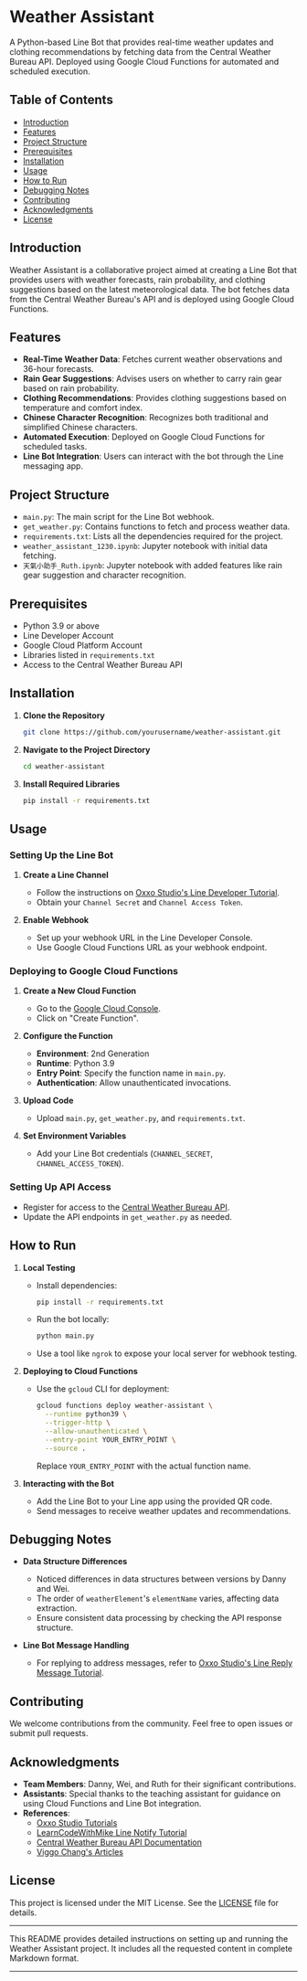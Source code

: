# Weather Assistant

A Python-based Line Bot that provides real-time weather updates and clothing recommendations by fetching data from the Central Weather Bureau API. Deployed using Google Cloud Functions for automated and scheduled execution.

## Table of Contents

- [Introduction](#introduction)
- [Features](#features)
- [Project Structure](#project-structure)
- [Prerequisites](#prerequisites)
- [Installation](#installation)
- [Usage](#usage)
- [How to Run](#how-to-run)
- [Debugging Notes](#debugging-notes)
- [Contributing](#contributing)
- [Acknowledgments](#acknowledgments)
- [License](#license)

## Introduction

Weather Assistant is a collaborative project aimed at creating a Line Bot that provides users with weather forecasts, rain probability, and clothing suggestions based on the latest meteorological data. The bot fetches data from the Central Weather Bureau's API and is deployed using Google Cloud Functions.

## Features

- **Real-Time Weather Data**: Fetches current weather observations and 36-hour forecasts.
- **Rain Gear Suggestions**: Advises users on whether to carry rain gear based on rain probability.
- **Clothing Recommendations**: Provides clothing suggestions based on temperature and comfort index.
- **Chinese Character Recognition**: Recognizes both traditional and simplified Chinese characters.
- **Automated Execution**: Deployed on Google Cloud Functions for scheduled tasks.
- **Line Bot Integration**: Users can interact with the bot through the Line messaging app.

## Project Structure

- `main.py`: The main script for the Line Bot webhook.
- `get_weather.py`: Contains functions to fetch and process weather data.
- `requirements.txt`: Lists all the dependencies required for the project.
- `weather_assistant_1230.ipynb`: Jupyter notebook with initial data fetching.
- `天氣小助手_Ruth.ipynb`: Jupyter notebook with added features like rain gear suggestion and character recognition.

## Prerequisites

- Python 3.9 or above
- Line Developer Account
- Google Cloud Platform Account
- Libraries listed in `requirements.txt`
- Access to the Central Weather Bureau API

## Installation

1. **Clone the Repository**

   ```bash
   git clone https://github.com/yourusername/weather-assistant.git
   ```

2. **Navigate to the Project Directory**

   ```bash
   cd weather-assistant
   ```

3. **Install Required Libraries**

   ```bash
   pip install -r requirements.txt
   ```

## Usage

### Setting Up the Line Bot

1. **Create a Line Channel**

   - Follow the instructions on [Oxxo Studio's Line Developer Tutorial](https://steam.oxxostudio.tw/category/python/example/line-developer.html).
   - Obtain your `Channel Secret` and `Channel Access Token`.

2. **Enable Webhook**

   - Set up your webhook URL in the Line Developer Console.
   - Use Google Cloud Functions URL as your webhook endpoint.

### Deploying to Google Cloud Functions

1. **Create a New Cloud Function**

   - Go to the [Google Cloud Console](https://console.cloud.google.com/functions).
   - Click on "Create Function".

2. **Configure the Function**

   - **Environment**: 2nd Generation
   - **Runtime**: Python 3.9
   - **Entry Point**: Specify the function name in `main.py`.
   - **Authentication**: Allow unauthenticated invocations.

3. **Upload Code**

   - Upload `main.py`, `get_weather.py`, and `requirements.txt`.

4. **Set Environment Variables**

   - Add your Line Bot credentials (`CHANNEL_SECRET`, `CHANNEL_ACCESS_TOKEN`).

### Setting Up API Access

- Register for access to the [Central Weather Bureau API](https://opendata.cwb.gov.tw/dist/opendata-swagger.html).
- Update the API endpoints in `get_weather.py` as needed.

## How to Run

1. **Local Testing**

   - Install dependencies:
     ```bash
     pip install -r requirements.txt
     ```
   - Run the bot locally:
     ```bash
     python main.py
     ```
   - Use a tool like `ngrok` to expose your local server for webhook testing.

2. **Deploying to Cloud Functions**

   - Use the `gcloud` CLI for deployment:
     ```bash
     gcloud functions deploy weather-assistant \
       --runtime python39 \
       --trigger-http \
       --allow-unauthenticated \
       --entry-point YOUR_ENTRY_POINT \
       --source .
     ```
     Replace `YOUR_ENTRY_POINT` with the actual function name.

3. **Interacting with the Bot**

   - Add the Line Bot to your Line app using the provided QR code.
   - Send messages to receive weather updates and recommendations.

## Debugging Notes

- **Data Structure Differences**

  - Noticed differences in data structures between versions by Danny and Wei.
  - The order of `weatherElement`'s `elementName` varies, affecting data extraction.
  - Ensure consistent data processing by checking the API response structure.

- **Line Bot Message Handling**

  - For replying to address messages, refer to [Oxxo Studio's Line Reply Message Tutorial](https://steam.oxxostudio.tw/category/python/example/line-reply-message.html).

## Contributing

We welcome contributions from the community. Feel free to open issues or submit pull requests.

## Acknowledgments

- **Team Members**: Danny, Wei, and Ruth for their significant contributions.
- **Assistants**: Special thanks to the teaching assistant for guidance on using Cloud Functions and Line Bot integration.
- **References**:
  - [Oxxo Studio Tutorials](https://steam.oxxostudio.tw/)
  - [LearnCodeWithMike Line Notify Tutorial](https://www.learncodewithmike.com/2020/06/python-line-notify.html)
  - [Central Weather Bureau API Documentation](https://opendata.cwb.gov.tw/dist/opendata-swagger.html)
  - [Viggo Chang's Articles](https://ithelp.ithome.com.tw/m/articles/10246301)

## License

This project is licensed under the MIT License. See the [LICENSE](LICENSE) file for details.

---

This README provides detailed instructions on setting up and running the Weather Assistant project. It includes all the requested content in complete Markdown format.

---